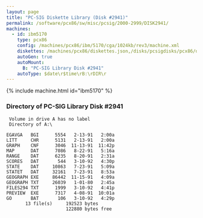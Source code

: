 ```yaml
---
layout: page
title: "PC-SIG Diskette Library (Disk #2941)"
permalink: /software/pcx86/sw/misc/pcsig/2000-2999/DISK2941/
machines:
  - id: ibm5170
    type: pcx86
    config: /machines/pcx86/ibm/5170/cga/1024kb/rev3/machine.xml
    diskettes: /machines/pcx86/diskettes.json,/disks/pcsigdisks/pcx86/diskettes.json
    autoGen: true
    autoMount:
      B: "PC-SIG Library Disk #2941"
    autoType: $date\r$time\rB:\rDIR\r
---
```


{% include machine.html id="ibm5170" %}

### Directory of PC-SIG Library Disk #2941

     Volume in drive A has no label
     Directory of A:\

    EGAVGA   BGI      5554   2-13-91   2:00a
    LITT     CHR      5131   2-13-91   2:00a
    GRAPH    CNF      3046  11-13-91  11:42p
    MAP      DAT      7086   8-22-91   5:16a
    RANGE    DAT      6235   8-20-91   2:31a
    SCORES   DAT       544   3-10-92   4:30p
    STATE    DAT     10863   7-23-91   5:09a
    STATET   DAT     32161   7-23-91   8:53a
    GEOGRAPH EXE     86442  11-15-91   4:09a
    GEOGRAPH TXT     26039   1-01-80   2:45a
    FILES294 TXT      1999   3-10-92   4:41p
    PREVIEW  EXE      7317   4-08-91  10:01a
    GO       BAT       106   3-10-92   4:29p
           13 file(s)     192523 bytes
                          122880 bytes free
